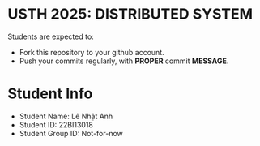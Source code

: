 USTH 2025: DISTRIBUTED SYSTEM
=====================================================

Students are expected to:
* Fork this repository to your github account.
* Push your commits regularly, with **PROPER** commit **MESSAGE**.


Student Info
=========================

* Student Name: Lê Nhật Anh
* Student ID: 22BI13018
* Student Group ID: Not-for-now

